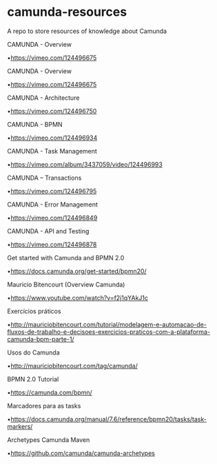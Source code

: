 # camunda-resources
A repo to store resources of knowledge about Camunda


 
 
  
  CAMUNDA - Overview
  
  •https://vimeo.com/124496675

  
 


 
 
  
  CAMUNDA - Overview


  
  
  •https://vimeo.com/124496675

  
 
 
  
  CAMUNDA - Architecture


  
  
  •https://vimeo.com/124496750

  
 
 
  
  CAMUNDA - BPMN


  
  
  •https://vimeo.com/124496934

  
 
 
  
  CAMUNDA - Task Management


  
  
  •https://vimeo.com/album/3437059/video/124496993

  
 
 
  
  CAMUNDA – Transactions


  
  
  •https://vimeo.com/124496795

  
 
 
  
  CAMUNDA - Error Management


  
  
  •https://vimeo.com/124496849

  
 
 
  
  CAMUNDA - API and Testing


  
  
  •https://vimeo.com/124496878

  
 
 
  
  Get started with Camunda and BPMN 2.0


  
  
  •https://docs.camunda.org/get-started/bpmn20/

  
 
 
  
  Mauricio Bitencourt (Overview Camunda)


  
  
  •https://www.youtube.com/watch?v=f2j1qYAkJ1c

  
 
 
  
  Exercícios práticos


  
  
  •http://mauriciobitencourt.com/tutorial/modelagem-e-automacao-de-fluxos-de-trabalho-e-decisoes-exercicios-praticos-com-a-plataforma-camunda-bpm-parte-1/

  
 
 
  
  Usos do Camunda


  
  
  •http://mauriciobitencourt.com/tag/camunda/

  
 
 
  
  BPMN 2.0 Tutorial


  
  
  •https://camunda.com/bpmn/ 

  
 
 
  
  Marcadores para as tasks


  
  
  •https://docs.camunda.org/manual/7.6/reference/bpmn20/tasks/task-markers/

  
 
 
  
  Archetypes Camunda Maven


  
  
  •https://github.com/camunda/camunda-archetypes 

  
 

